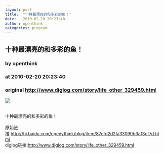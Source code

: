 ```yaml
---
layout: post
title:  "十种最漂亮的和多彩的鱼！"
date:   2010-02-20 20:23:40
author: openthink
categories: program
---
```


## 十种最漂亮的和多彩的鱼！
### by openthink
### at 2010-02-20 20:23:40
### original <http://www.diglog.com/story/life_other_329459.html>

<p><a href="http://www.diglog.com/story/life_other_329459.html"><img border="0" src="http://img.diglog.com/img/2010/2/middle_3c49394438144e97a8e9a73b4c5b1f3a.jpg"></a></p><br>十种最漂亮的和多彩的鱼！<br><br>原始链接:<a href="http://hi.baidu.com/openythink/blog/item/87cfd2d2fa33090b3af3cf7d.html">http://hi.baidu.com/openythink/blog/item/87cfd2d2fa33090b3af3cf7d.html</a><br>diglog链接:<a href="http://www.diglog.com/story/life_other_329459.html">http://www.diglog.com/story/life_other_329459.html</a>